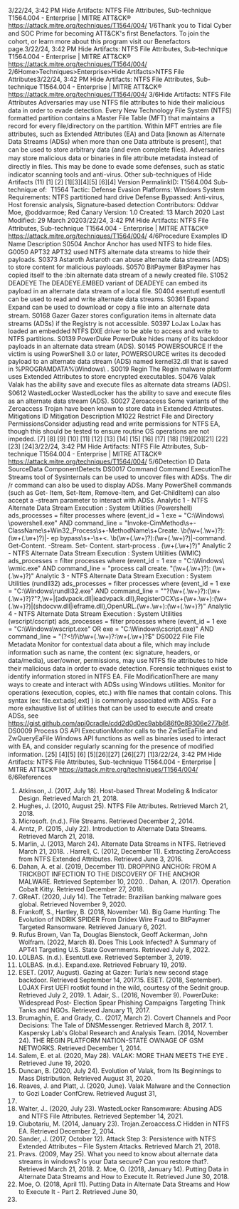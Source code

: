 3/22/24, 3:42 PM Hide Artifacts: NTFS File Attributes, Sub-technique T1564.004 - Enterprise | MITRE ATT&CK®
https://attack.mitre.org/techniques/T1564/004/ 1/6Thank you to Tidal Cyber and SOC Prime for becoming ATT&CK's ﬁrst Benefactors. To join the cohort, or learn more about this program visit our
Benefactors page.3/22/24, 3:42 PM Hide Artifacts: NTFS File Attributes, Sub-technique T1564.004 - Enterprise | MITRE ATT&CK®
https://attack.mitre.org/techniques/T1564/004/ 2/6Home>Techniques>Enterprise>Hide Artifacts>NTFS File Attributes3/22/24, 3:42 PM Hide Artifacts: NTFS File Attributes, Sub-technique T1564.004 - Enterprise | MITRE ATT&CK®
https://attack.mitre.org/techniques/T1564/004/ 3/6Hide Artifacts: NTFS File Attributes
Adversaries may use NTFS ﬁle attributes to hide their malicious data in order to evade detection. Every New Technology File System (NTFS)
formatted partition contains a Master File Table (MFT) that maintains a record for every ﬁle/directory on the partition. Within MFT entries
are ﬁle attributes, such as Extended Attributes (EA) and Data [known as Alternate Data Streams (ADSs) when more than one Data attribute
is present], that can be used to store arbitrary data (and even complete ﬁles). 
Adversaries may store malicious data or binaries in ﬁle attribute metadata instead of directly in ﬁles. This may be done to evade some
defenses, such as static indicator scanning tools and anti-virus. Other sub-techniques of Hide Artifacts (11)
[1]
[2]
[1][3][4][5]
[6][4]
Version PermalinkID: T1564.004
Sub-technique of:  T1564
 
Tactic: Defense Evasion
 
Platforms: Windows
 
System Requirements: NTFS partitioned hard drive
 
Defense Bypassed: Anti-virus, Host forensic analysis, Signature-based detection
Contributors: Oddvar Moe, @oddvarmoe; Red Canary
Version: 1.0
Created: 13 March 2020
Last Modiﬁed: 29 March 20203/22/24, 3:42 PM Hide Artifacts: NTFS File Attributes, Sub-technique T1564.004 - Enterprise | MITRE ATT&CK®
https://attack.mitre.org/techniques/T1564/004/ 4/6Procedure Examples
ID Name Description
S0504 Anchor Anchor has used NTFS to hide ﬁles.
G0050 APT32 APT32 used NTFS alternate data streams to hide their payloads.
S0373 Astaroth Astaroth can abuse alternate data streams (ADS) to store content for malicious payloads.
S0570 BitPaymer BitPaymer has copied itself to the :bin alternate data stream of a newly created ﬁle.
S1052 DEADEYE The DEADEYE.EMBED variant of DEADEYE can embed its payload in an alternate data stream of a local
ﬁle.
S0404 esentutl esentutl can be used to read and write alternate data streams.
S0361 Expand Expand can be used to download or copy a ﬁle into an alternate data stream.
S0168 Gazer Gazer stores conﬁguration items in alternate data streams (ADSs) if the Registry is not accessible.
S0397 LoJax LoJax has loaded an embedded NTFS DXE driver to be able to access and write to NTFS partitions.
S0139 PowerDuke PowerDuke hides many of its backdoor payloads in an alternate data stream (ADS).
S0145 POWERSOURCE If the victim is using PowerShell 3.0 or later, POWERSOURCE writes its decoded payload to an alternate
data stream (ADS) named kernel32.dll that is saved in %PROGRAMDATA%\Windows\ .
S0019 Regin The Regin malware platform uses Extended Attributes to store encrypted executables.
S0476 Valak Valak has the ability save and execute ﬁles as alternate data streams (ADS).
S0612 WastedLocker WastedLocker has the ability to save and execute ﬁles as an alternate data stream (ADS).
S0027 Zeroaccess Some variants of the Zeroaccess Trojan have been known to store data in Extended Attributes.
Mitigations
ID Mitigation Description
M1022 Restrict File and Directory
PermissionsConsider adjusting read and write permissions for NTFS EA, though this should be tested to
ensure routine OS operations are not impeded. [7]
[8]
[9]
[10]
[11]
[12]
[13]
[14]
[15]
[16]
[17]
[18]
[19][20][21]
[22]
[23]
[24]3/22/24, 3:42 PM Hide Artifacts: NTFS File Attributes, Sub-technique T1564.004 - Enterprise | MITRE ATT&CK®
https://attack.mitre.org/techniques/T1564/004/ 5/6Detection
ID Data SourceData ComponentDetects
DS0017 Command Command
ExecutionThe Streams tool of Sysinternals can be used to uncover ﬁles with ADSs. The dir /r
command can also be used to display ADSs. Many PowerShell commands (such as Get-
Item, Set-Item, Remove-Item, and Get-ChildItem) can also accept a -stream parameter to
interact with ADSs. 
Analytic 1 - NTFS Alternate Data Stream Execution : System
Utilities (Powershell)
ads\_processes = filter processes where (event\_id = 1 exe =
"C:\Windows\ \powershell.exe" AND command\_line = "Invoke-CimMethod\s+-
ClassName\s+Win32\_Process\s+-MethodName\s+Create. \b(\w+(.\w+)?):(\w+(.\w+)?)|-
ep bypass\s+-\s+<. \b(\w+(.\w+)?):(\w+(.\w+)?)|-command. Get-Content. -Stream. Set-
Content. start-process . (\w+(.\w+)?)"
Analytic 2 - NTFS Alternate Data Stream Execution : System
Utilities (WMIC)
ads\_processes = filter processes where (event\_id = 1 exe =
"C:\Windows\ \wmic.exe" AND command\_line = "process call create. \"(\w+(.\w+)?):
(\w+(.\w+)?)"
Analytic 3 - NTFS Alternate Data Stream Execution : System
Utilities (rundll32)
ads\_processes = filter processes where (event\_id = 1 exe = "C:\Windows\\rundll32.exe" AND command\_line
= "\"?(\w+(.\w+)?):(\w+(.\w+)?)?\"?,\w+\|(advpack.dll\|ieadvpack.dll),RegisterOCX\s+(\w+.\w+):(\w+
(.\w+)?)\|(shdocvw.dll\|ieframe.dll),OpenURL.(\w+.\w+):(\w+(.\w+)?)"
Analytic 4 - NTFS Alternate Data Stream Execution : System
Utilities (wscript/cscript)
ads\_processes = filter processes where (event\_id = 1 exe = "C:\Windows\\wscript.exe" OR exe =
"C:\Windows\\cscript.exe)" AND command\_line = "(?<!\/)\b\w+(.\w+)?:\w+(.\w+)?$"
DS0022 File File Metadata Monitor for contextual data about a ﬁle, which may include information such as name, the
content (ex: signature, headers, or data/media), user/owner, permissions, may use NTFS ﬁle
attributes to hide their malicious data in order to evade detection. Forensic techniques exist to
identify information stored in NTFS EA. 
File
ModiﬁcationThere are many ways to create and interact with ADSs using Windows utilities. Monitor for
operations (execution, copies, etc.) with ﬁle names that contain colons. This syntax (ex:
file.ext:ads[.ext] ) is commonly associated with ADSs. For a more exhaustive
list of utilities that can be used to execute and create ADSs, see
https://gist.github.com/api0cradle/cdd2d0d0ec9abb686f0e89306e277b8f.
DS0009 Process OS API
ExecutionMonitor calls to the ZwSetEaFile and ZwQueryEaFile Windows API functions as well as
binaries used to interact with EA, and consider regularly scanning for the presence of
modiﬁed information. [25]
[4][5]
[6]
[5][26][27]
[26][27]
[1]3/22/24, 3:42 PM Hide Artifacts: NTFS File Attributes, Sub-technique T1564.004 - Enterprise | MITRE ATT&CK®
https://attack.mitre.org/techniques/T1564/004/ 6/6References
1. Atkinson, J. (2017, July 18). Host-based Threat Modeling &
Indicator Design. Retrieved March 21, 2018.
2. Hughes, J. (2010, August 25). NTFS File Attributes. Retrieved
March 21, 2018.
3. Microsoft. (n.d.). File Streams. Retrieved December 2, 2014.
4. Arntz, P. (2015, July 22). Introduction to Alternate Data
Streams. Retrieved March 21, 2018.
5. Marlin, J. (2013, March 24). Alternate Data Streams in NTFS.
Retrieved March 21, 2018.
 . Harrell, C. (2012, December 11). Extracting ZeroAccess from
NTFS Extended Attributes. Retrieved June 3, 2016.
7. Dahan, A. et al. (2019, December 11). DROPPING ANCHOR:
FROM A TRICKBOT INFECTION TO THE DISCOVERY OF THE
ANCHOR MALWARE. Retrieved September 10, 2020.
 . Dahan, A. (2017). Operation Cobalt Kitty. Retrieved December
27, 2018.
9. GReAT. (2020, July 14). The Tetrade: Brazilian banking
malware goes global. Retrieved November 9, 2020.
10. Frankoff, S., Hartley, B. (2018, November 14). Big Game
Hunting: The Evolution of INDRIK SPIDER From Dridex Wire
Fraud to BitPaymer Targeted Ransomware. Retrieved January
6, 2021.
11. Rufus Brown, Van Ta, Douglas Bienstock, Geoff Ackerman,
John Wolfram. (2022, March 8). Does This Look Infected? A
Summary of APT41 Targeting U.S. State Governments.
Retrieved July 8, 2022.
12. LOLBAS. (n.d.). Esentutl.exe. Retrieved September 3, 2019.
13. LOLBAS. (n.d.). Expand.exe. Retrieved February 19, 2019.
14. ESET. (2017, August). Gazing at Gazer: Turla’s new second
stage backdoor. Retrieved September 14, 2017.15. ESET. (2018, September). LOJAX First UEFI rootkit found in the
wild, courtesy of the Sednit group. Retrieved July 2, 2019.
1 . Adair, S.. (2016, November 9). PowerDuke: Widespread Post-
Election Spear Phishing Campaigns Targeting Think Tanks
and NGOs. Retrieved January 11, 2017.
17. Brumaghin, E. and Grady, C.. (2017, March 2). Covert Channels
and Poor Decisions: The Tale of DNSMessenger. Retrieved
March 8, 2017.
1 . Kaspersky Lab's Global Research and Analysis Team. (2014,
November 24). THE REGIN PLATFORM NATION-STATE
OWNAGE OF GSM NETWORKS. Retrieved December 1, 2014.
19. Salem, E. et al. (2020, May 28). VALAK: MORE THAN MEETS
THE EYE . Retrieved June 19, 2020.
20. Duncan, B. (2020, July 24). Evolution of Valak, from Its
Beginnings to Mass Distribution. Retrieved August 31, 2020.
21. Reaves, J. and Platt, J. (2020, June). Valak Malware and the
Connection to Gozi Loader ConfCrew. Retrieved August 31,
2020.
22. Walter, J.. (2020, July 23). WastedLocker Ransomware:
Abusing ADS and NTFS File Attributes. Retrieved September
14, 2021.
23. Ciubotariu, M. (2014, January 23). Trojan.Zeroaccess.C
Hidden in NTFS EA. Retrieved December 2, 2014.
24. Sander, J. (2017, October 12). Attack Step 3: Persistence with
NTFS Extended Attributes – File System Attacks. Retrieved
March 21, 2018.
25. Pravs. (2009, May 25). What you need to know about alternate
data streams in windows? Is your Data secure? Can you
restore that?. Retrieved March 21, 2018.
2 . Moe, O. (2018, January 14). Putting Data in Alternate Data
Streams and How to Execute It. Retrieved June 30, 2018.
27. Moe, O. (2018, April 11). Putting Data in Alternate Data
Streams and How to Execute It - Part 2. Retrieved June 30,
2018.